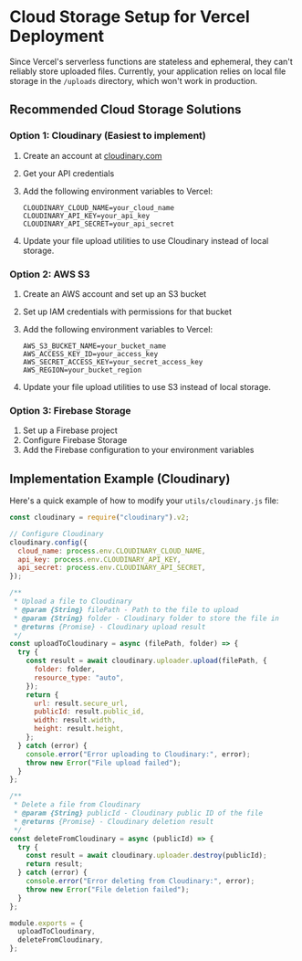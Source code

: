 # Cloud Storage Setup for Vercel Deployment

Since Vercel's serverless functions are stateless and ephemeral, they can't reliably store uploaded files. Currently, your application relies on local file storage in the `/uploads` directory, which won't work in production.

## Recommended Cloud Storage Solutions

### Option 1: Cloudinary (Easiest to implement)

1. Create an account at [cloudinary.com](https://cloudinary.com/)
2. Get your API credentials
3. Add the following environment variables to Vercel:

   ```
   CLOUDINARY_CLOUD_NAME=your_cloud_name
   CLOUDINARY_API_KEY=your_api_key
   CLOUDINARY_API_SECRET=your_api_secret
   ```

4. Update your file upload utilities to use Cloudinary instead of local storage.

### Option 2: AWS S3

1. Create an AWS account and set up an S3 bucket
2. Set up IAM credentials with permissions for that bucket
3. Add the following environment variables to Vercel:

   ```
   AWS_S3_BUCKET_NAME=your_bucket_name
   AWS_ACCESS_KEY_ID=your_access_key
   AWS_SECRET_ACCESS_KEY=your_secret_access_key
   AWS_REGION=your_bucket_region
   ```

4. Update your file upload utilities to use S3 instead of local storage.

### Option 3: Firebase Storage

1. Set up a Firebase project
2. Configure Firebase Storage
3. Add the Firebase configuration to your environment variables

## Implementation Example (Cloudinary)

Here's a quick example of how to modify your `utils/cloudinary.js` file:

```javascript
const cloudinary = require("cloudinary").v2;

// Configure Cloudinary
cloudinary.config({
  cloud_name: process.env.CLOUDINARY_CLOUD_NAME,
  api_key: process.env.CLOUDINARY_API_KEY,
  api_secret: process.env.CLOUDINARY_API_SECRET,
});

/**
 * Upload a file to Cloudinary
 * @param {String} filePath - Path to the file to upload
 * @param {String} folder - Cloudinary folder to store the file in
 * @returns {Promise} - Cloudinary upload result
 */
const uploadToCloudinary = async (filePath, folder) => {
  try {
    const result = await cloudinary.uploader.upload(filePath, {
      folder: folder,
      resource_type: "auto",
    });
    return {
      url: result.secure_url,
      publicId: result.public_id,
      width: result.width,
      height: result.height,
    };
  } catch (error) {
    console.error("Error uploading to Cloudinary:", error);
    throw new Error("File upload failed");
  }
};

/**
 * Delete a file from Cloudinary
 * @param {String} publicId - Cloudinary public ID of the file
 * @returns {Promise} - Cloudinary deletion result
 */
const deleteFromCloudinary = async (publicId) => {
  try {
    const result = await cloudinary.uploader.destroy(publicId);
    return result;
  } catch (error) {
    console.error("Error deleting from Cloudinary:", error);
    throw new Error("File deletion failed");
  }
};

module.exports = {
  uploadToCloudinary,
  deleteFromCloudinary,
};
```

